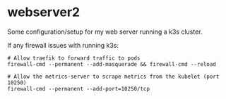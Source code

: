 # webserver2

Some configuration/setup for my web server running a k3s cluster.

If any firewall issues with running k3s:

```
# Allow traefik to forward traffic to pods
firewall-cmd --permanent --add-masquerade && firewall-cmd --reload

# Allow the metrics-server to scrape metrics from the kubelet (port 10250)
firewall-cmd --permanent --add-port=10250/tcp
```
